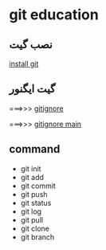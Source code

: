 # git education

 ## نصب گیت
[ install git ](https://git-scm.com/docs/gitignore)

## گیت ایگنور
===>>> [ gitignore ](https://docs.gitignore.io/)

===>>> [ gitignore main ](https://www.toptal.com/developers/gitignore)

## command

- git init
- git add
- git commit
- git push
- git status
- git log
- git pull
- git clone
- git branch

